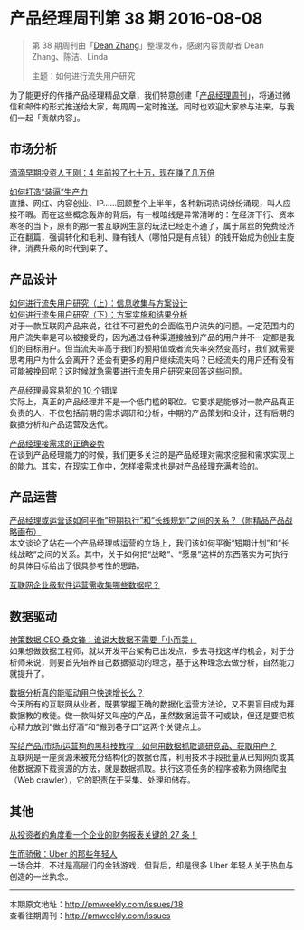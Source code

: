 # 产品经理周刊第 38 期 2016-08-08

> 第 38 期周刊由「[Dean Zhang](http://pmweekly.com/contributors#dean)」整理发布，感谢内容贡献者 Dean Zhang、陈洁、Linda  
> 
> 主题：如何进行流失用户研究

为了能更好的传播产品经理精品文章，我们特意创建「[产品经理周刊](http://pmweekly.com/)」，将通过微信和邮件的形式推送给大家，每周周一定时推送。同时也欢迎大家参与进来，与我们一起「贡献内容」。 

## 市场分析   

[滴滴早期投资人王刚：4 年前投了七十万，现在赚了几万倍](https://mp.weixin.qq.com/s?__biz=MzA4NzA5MzA0OQ==&mid=2653145538&idx=1&sn=d68512aae7ed9feda6137648d119aeb8&scene=1&srcid=0807lGA2TZBl1B09PMMyl5bI&key=8dcebf9e179c9f3afb6a9fb3dfabba0cc692b00e73dc92df874b03bcaafa97f23539e9d5d40fa2d7d8f332ac9317a9d8&ascene=0&uin=MjExNzY1NDIwMQ%3D%3D&devicetype=iMac+MacBookPro12%2C1+OSX+OSX+10.11.4+build(15E65)&version=11020201&pass_ticket=Y%2Fpvs5GTIgrOeAw9qwzqCm6jPLJyER%2BIK5HEJBx%2Ffs11wGPmYfyol1N50jD4CQPO)  

[如何打造“装逼”生产力](https://mp.weixin.qq.com/s?__biz=MTQzMjE1NjQwMQ==&mid=2655535444&idx=1&sn=d1c3fea64d9fe8cb298ca92ec1ed1918&scene=1&srcid=0803ePTXiwGQf8wbNneAi5SX&key=8dcebf9e179c9f3a39172e1e075cef6ec06355d94bbacdffbec28b6f16bbcbf7f8ab2ccc3474a1edb6f317fde93de23a&ascene=0&uin=MjExNzY1NDIwMQ%3D%3D&devicetype=iMac+MacBookPro12%2C1+OSX+OSX+10.11.4+build(15E65)&version=11020201&pass_ticket=Y%2Fpvs5GTIgrOeAw9qwzqCm6jPLJyER%2BIK5HEJBx%2Ffs11wGPmYfyol1N50jD4CQPO)   
直播、网红、内容创业、IP……回顾整个上半年，各种新词热词纷纷涌现，叫人应接不暇。而在这些概念轰炸的背后，有一根暗线是异常清晰的：在经济下行、资本寒冬的当下，原有的那一套互联网生意的玩法已经走不通了，属于屌丝的免费经济正在翻篇，强调转化和毛利、赚有钱人（哪怕只是有点钱）的钱开始成为创业主旋律，消费升级的时代到来了。

## 产品设计

[如何进行流失用户研究（上）：信息收集与方案设计](https://mp.weixin.qq.com/s?__biz=MzA4ODQyNzg1MQ==&mid=2649107094&idx=1&sn=00a5818c0deb39544fa5369a8a895530&scene=1&srcid=0804XEI2akUzRYOheYbtauyb&key=8dcebf9e179c9f3adbebfbbeb3d55e97627c0cdcd8c053b48d5ff871fcc635765fd477240e560989fa7b0b9aa07a90e4&ascene=0&uin=MjExNzY1NDIwMQ%3D%3D&devicetype=iMac+MacBookPro12%2C1+OSX+OSX+10.11.4+build(15E65)&version=11020201&pass_ticket=Y%2Fpvs5GTIgrOeAw9qwzqCm6jPLJyER%2BIK5HEJBx%2Ffs11wGPmYfyol1N50jD4CQPO)      
[如何进行流失用户研究（下）：方案实施和结果分析](https://mp.weixin.qq.com/s?__biz=MzA4ODQyNzg1MQ==&mid=2649107097&idx=1&sn=8ab7d2e8d498c2a461337f4c9dec63f4&scene=1&srcid=0804zhdy8Dnn6JqyPi30Wxe9&key=8dcebf9e179c9f3a7e3ae48c821452c58f428db316c5de480d688c68c0affab8107bd6e0f393ade5b9493487430b54f4&ascene=0&uin=MjExNzY1NDIwMQ%3D%3D&devicetype=iMac+MacBookPro12%2C1+OSX+OSX+10.11.4+build(15E65)&version=11020201&pass_ticket=Y%2Fpvs5GTIgrOeAw9qwzqCm6jPLJyER%2BIK5HEJBx%2Ffs11wGPmYfyol1N50jD4CQPO)  
对于一款互联网产品来说，往往不可避免的会面临用户流失的问题。一定范围内的用户流失率是可以被接受的，因为通过各种渠道接触到产品的用户并不一定都是我们的目标用户。但当流失率高于我们的预期值或者流失率突然变高时，我们就需要思考用户为什么会离开？还会有更多的用户继续流失吗？已经流失的用户还有没有可能被挽回呢？这时候就急需要进行流失用户研究来回答这些问题。  

[产品经理最容易犯的 10 个错误](https://zhuanlan.zhihu.com/p/21828235)  
实际上，真正的产品经理并不是一个低门槛的职位。它要求是能够对一款产品真正负责的人，不仅包括前期的需求调研和分析，中期的产品策划和设计，还有后期的数据分析和产品运营及迭代。

[产品经理接需求的正确姿势](https://mp.weixin.qq.com/s?__biz=MzAxMzc5NDAyMw==&mid=2650510074&idx=1&sn=2b4bedf6d1a9841d6eb226c9d73a2110&scene=1&srcid=0805S4yuUoW9qadURSq3ciQT&key=8dcebf9e179c9f3a79ed1f7eca143874c75aee2a67580e2e2002ac15f7d6d87e10d17c3d0f6b06d606f5276d7559d569&ascene=0&uin=MjExNzY1NDIwMQ%3D%3D&devicetype=iMac+MacBookPro12%2C1+OSX+OSX+10.11.4+build(15E65)&version=11020201&pass_ticket=Y%2Fpvs5GTIgrOeAw9qwzqCm6jPLJyER%2BIK5HEJBx%2Ffs11wGPmYfyol1N50jD4CQPO)  
在谈到产品经理能力的时候，我们更多关注的是产品经理对需求挖掘和需求实现上的能力。其实，在现实工作中，怎样接需求也是对产品经理充满考验的。

## 产品运营

[产品经理或运营该如何平衡“短期执行”和“长线规划”之间的关系？（附精品产品战略画布）](http://mp.weixin.qq.com/s?__biz=MjM5NDUyOTAwOA==&mid=2652912281&idx=1&sn=ebba1d8d814e6e887111f61bdffd86f1&scene=1&srcid=0808re4LVPSHXJaMn4HbgQza#rd)   
本文谈论了站在一个产品经理或运营的立场上，我们该如何平衡“短期计划”和“长线战略”之间的关系。其中，关于如何把“战略”、“愿景”这样的东西落实为可执行的具体目标给出了很具参考性的思路。   

[互联网企业级软件运营需收集哪些数据呢？](http://www.zhihu.com/question/34798236/answer/114822303)  

## 数据驱动  

[神策数据 CEO 桑文锋：谁说大数据不需要「小而美」](https://www.zhihu.com/question/20045543/answer/59025552)  
如果想做数据工程师，就以开发平台架构已出发点，多去寻找这样的机会，对于分析师来说，则要首先培养自己数据驱动的理念，基于这种理念去做分析，自然能力就提升了。

[数据分析真的能驱动用户快速增长么？](https://zhuanlan.zhihu.com/p/21802698)  
今天所有的互联网从业者，既要掌握正确的数据化运营方法论，又不要盲目成为拜数据教的教徒。做一款叫好又叫座的产品，虽然数据运营不可或缺，但还是要把核心精力放到“做出好酒”和“搬到巷子口”这两个关键点上。  

[写给产品/市场/运营狗的黑科技教程：如何用数据抓取调研竞品、获取用户？](https://mp.weixin.qq.com/s?__biz=MzA4NDk5OTgzMg==&mid=2650589624&idx=1&sn=9e251b226143e007bb24ec4a019fd82d&scene=0&key=8dcebf9e179c9f3a3f4b5863fb7751450dcfb312642ae88ce6fa3ee6351b8e6edf2adbedd71ebaa86c0194ae5d39c785&ascene=0&uin=MjExNzY1NDIwMQ%3D%3D&devicetype=iMac+MacBookPro12%2C1+OSX+OSX+10.11.4+build(15E65)&version=11020201&pass_ticket=Y%2Fpvs5GTIgrOeAw9qwzqCm6jPLJyER%2BIK5HEJBx%2Ffs11wGPmYfyol1N50jD4CQPO)  
互联网是一座资源未被充分结构化的数据仓库，利用技术手段批量从已知网页或其他数据源下载资源的方法，就是数据抓取。执行这项任务的程序被称为网络爬虫（Web crawler），它的职责在于采集、处理和储存。  

## 其他

[从投资者的角度看一个企业的财务报表关键的 27 条！](https://mp.weixin.qq.com/s?__biz=MzA3MjI2MDU0Nw==&mid=2649860332&idx=1&sn=24e41b4c6c219fcefff8fba355b551e6&scene=1&srcid=0729PIfUQ4WBHFBCPuQoq0nZ&key=8dcebf9e179c9f3a00c6007322c75365268a5278ab3d1375ba99c4dbcf63d7c64c04c182c536617429ecfcdb0ddb5471&ascene=0&uin=MjExNzY1NDIwMQ%3D%3D&devicetype=iMac+MacBookPro12%2C1+OSX+OSX+10.11.4+build(15E65)&version=11020201&pass_ticket=Y%2Fpvs5GTIgrOeAw9qwzqCm6jPLJyER%2BIK5HEJBx%2Ffs11wGPmYfyol1N50jD4CQPO)

[生而骄傲：Uber 的那些年轻人](https://mp.weixin.qq.com/s?__biz=MzA4NjM3MDM5MQ==&mid=2651336425&idx=1&sn=9cbe982fd683ded43b9b688475c2aacf&scene=1&srcid=0802bbCS3FfyFCIqk9uu8cVC&key=8dcebf9e179c9f3a32d7470d543515a61cb4135eb52504be0efda9141ce1e60a87d01ba2feee97b996cdaa54499264d3&ascene=0&uin=MjExNzY1NDIwMQ%3D%3D&devicetype=iMac+MacBookPro12%2C1+OSX+OSX+10.11.4+build(15E65)&version=11020201&pass_ticket=Y%2Fpvs5GTIgrOeAw9qwzqCm6jPLJyER%2BIK5HEJBx%2Ffs11wGPmYfyol1N50jD4CQPO)    
一场合并，不过是高层们的金钱游戏，但背后，却是很多 Uber 年轻人关于热血与创造的一丝执念。

---
本期原文地址：<http://pmweekly.com/issues/38>     
查看往期周刊：<http://pmweekly.com/issues>    